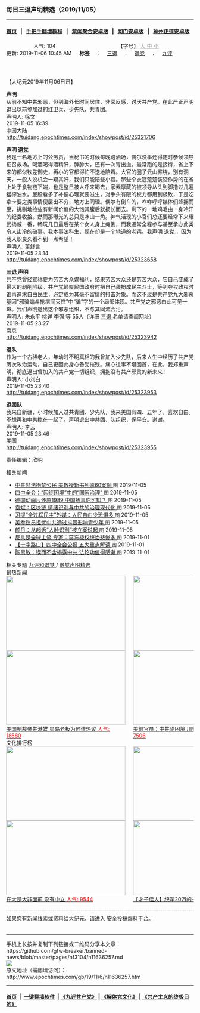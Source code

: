 ### 每日三退声明精选（2019/11/05）
------------------------

#### [首页](https://github.com/gfw-breaker/banned-news/blob/master/README.md) &nbsp;&nbsp;|&nbsp;&nbsp; [手把手翻墙教程](https://github.com/gfw-breaker/guides/wiki) &nbsp;&nbsp;|&nbsp;&nbsp; [禁闻聚合安卓版](https://github.com/gfw-breaker/bn-android) &nbsp;&nbsp;|&nbsp;&nbsp; [网门安卓版](https://github.com/oGate2/oGate) &nbsp;&nbsp;|&nbsp;&nbsp; [神州正道安卓版](https://github.com/SzzdOgate/update) 



<div class="column" id="artbody" itemprop="articleBody">
 <header role="heading">
  <div class="large-12 medium-12 small-12 columns articleBodyTopBar" id="topbar">
   <div class="large-9 medium-9 small-12 column" id="v2015_share">
    <a class="facebook-round icons" href="https://www.facebook.com/sharer/sharer.php?u=http://www.epochtimes.com/gb/19/11/6/n11636257.htm" target="_blank">
    </a>
    <a class="twitter-round icons" href="https://twitter.com/intent/tweet?text=%E6%AF%8F%E6%97%A5%E4%B8%89%E9%80%80%E8%81%B2%E6%98%8E%E7%B2%BE%E9%81%B8%EF%BC%882019%2F11%2F05%EF%BC%89&amp;via=dajiyuan&amp;url=http://www.epochtimes.com/gb/19/11/6/n11636257.htm" target="_blank">
    </a>
    <a class="email-round icons" displaytext="Email" href="mailto:?subject=%E6%AF%8F%E6%97%A5%E4%B8%89%E9%80%80%E8%81%B2%E6%98%8E%E7%B2%BE%E9%81%B8%EF%BC%882019%2F11%2F05%EF%BC%89&amp;body=%E6%AF%8F%E6%97%A5%E4%B8%89%E9%80%80%E8%81%B2%E6%98%8E%E7%B2%BE%E9%81%B8%EF%BC%882019%2F11%2F05%EF%BC%89%20http://www.epochtimes.com/gb/19/11/6/n11636257.htm" target="_top">
    </a>
    <span class="stButton">
     <span class="stLarge">
      <a class="djy-fonts icons" href="http://www.epochtimes.com/b5/19/11/6/n11636257.htm">
      </a>
     </span>
    </span>
    <span class="stButton">
     <span class="stLarge">
      <a class="story_function djy-print icons" href="#Print" onclick="window.print(); return false;" rel="nofollow" target="_blank">
      </a>
     </span>
    </span>
    <span class="stButton">
     <span class="pageview">
      人气: 104
     </span>
    </span>
   </div>
   <div class="large-3 medium-3 small-12 column">
    【字号】
    <a href="#" onclick="changeArticleFont('b');return false;" style="color: rgb(153, 153, 153);">
     大
    </a>
    <a href="#" onclick="changeArticleFont('m');return false;" style="color: rgb(153, 153, 153);">
     中
    </a>
    <a class="textLink" href="#" onclick="changeArticleFont('s');return false;" style="color: rgb(153, 153, 153);">
     小
    </a>
   </div>
   <div class="clear">
   </div>
  </div>
  <div class="mbottom10 large-12 medium-12 small-12 columns">
   <time datetime="2019-11-06T10:45:17+08:00">
    更新: 2019-11-06 10:45 AM
   </time>
   <span style="font-weight: bold;">
    标签
   </span>
   :
   <span style="display: none;">
    tags:
   </span>
   <a href="http://www.epochtimes.com/gb/tag/%E4%B8%89%E9%80%80.html" rel="tag">
    三退
   </a>
   ,
   <a href="http://www.epochtimes.com/gb/tag/%E9%80%80%E5%85%9A.html" rel="tag">
    退党
   </a>
   ,
   <a href="http://www.epochtimes.com/gb/tag/%E4%B9%9D%E8%AF%84.html" rel="tag">
    九评
   </a>
  </div>
 </header>
 <!-- article content begin -->
 <p>
  【大纪元2019年11月06日讯】
 </p>
 <p>
  <strong>
   声明
  </strong>
  <br/>
  从前不知中共邪恶，但到海外长时间居住，非常反感，讨厌共产党。在此严正声明退出以前参加过的红卫兵、少先队、共青团。
  <br/>
  声明人: 徐文
  <br/>
  2019-11-05 16:39
  <br/>
  中国大陆
  <br/>
  <a href="http://tuidang.epochtimes.com/index/showpost/id/25321706">
   http://tuidang.epochtimes.com/index/showpost/id/25321706
  </a>
 </p>
 <p>
  <strong>
   声明
   <a href="http://www.epochtimes.com/gb/tag/%E9%80%80%E5%85%9A.html">
    退党
   </a>
  </strong>
  <br/>
  我是一名地方上的公务员，当秘书的时候每晚跑酒场，偶尔没事还得随时恭候领导征召救场。喝酒喝得酒精肝，脾肿大，还有一次胃出血。最常跑的是接待，省上下来的都似钦差御史，再小的官都得忙不迭地陪着。大官的圈子云山雾绕，别有洞天，一般人没机会一窥其奸，我们只能陪些小官。那些个衣冠楚楚装腔作势的在省上处于食物链下端，也是整日被人呼来喝去，家素厚藏的被领导从头到脚撸过几遍猛榨油水。屁股看多了补偿心理就要滋生，对手头有限的权力都用到极致，于是吃拿卡要之类事情便层出不穷，地方上同理。偶尔有倒车的，咋咋呼呼媒体们蜂拥而至，挑剔地捡些有新闻价值的大饱其腹后就扬长而去。剩下的一地鸡毛由一身冷汗的纪委收拾。然而那曝光的总只是冰山一角。神气活现的小官们总还要经常下来耀武扬威一番，畅玩几日最后在某个女人身上瘫倒，而我通常全程参与甚至承办此类令人齿冷的破事。我本事法科生，现在却是一个地道的老鸨。我声明
  <a href="http://www.epochtimes.com/gb/tag/%E9%80%80%E5%85%9A.html">
   退党
  </a>
  ，因为我入职良久看不到一点希望！
  <br/>
  声明人: 董舒言
  <br/>
  2019-11-05 23:14
  <br/>
  <a href="http://tuidang.epochtimes.com/index/showpost/id/25323658">
   http://tuidang.epochtimes.com/index/showpost/id/25323658
  </a>
 </p>
 <p>
  <strong>
   <a href="http://www.epochtimes.com/gb/tag/%E4%B8%89%E9%80%80.html">
    三退
   </a>
   声明
  </strong>
  <br/>
  共产党曾经宣称要为劳苦大众谋福利，结果劳苦大众还是劳苦大众，它自己变成了最大的剥削阶级。共产党颠覆民国政府时把自己装扮成民主斗士，等到夺权政权时谁再追求自由民主，必定成为其毫不留情的打击对象。而这不过是共产党九大邪恶基因“邪骗煽斗抢痞间灭控”中“骗”字的一个局部体现。共产党之邪恶由此可见一斑。我们声明退出这个邪恶组织，不与其同流合污。
  <br/>
  声明人: 朱永平 桃详 李强 等 55人（详细
  <a href="http://www.epochtimes.com/gb/tag/%E4%B8%89%E9%80%80.html">
   三退
  </a>
  名单请查阅网址）
  <br/>
  2019-11-05 23:27
  <br/>
  南京
  <br/>
  <a href="http://tuidang.epochtimes.com/index/showpost/id/25323942">
   http://tuidang.epochtimes.com/index/showpost/id/25323942
  </a>
 </p>
 <p>
  <strong>
   退队
  </strong>
  <br/>
  作为一个古稀老人，年幼时不明真相的我曾加入少先队，后来人生中经历了共产党历次政治运动，自己更因此身心备受摧残。痛心往事不堪回首，在此，我郑重声明，彻底退出曾加入的共产党一切组织，拥抱没有共产邪灵的新未来！
  <br/>
  声明人: 小刘白
  <br/>
  2019-11-05 23:40
  <br/>
  <a href="http://tuidang.epochtimes.com/index/showpost/id/25323953">
   http://tuidang.epochtimes.com/index/showpost/id/25323953
  </a>
 </p>
 <p>
  <strong>
   退团队
  </strong>
  <br/>
  我来自新疆，小时候加入过共青团、少先队，我来美国有四、五年了，喜欢自由。不想再和中共搅在一起了。声明退出中共团、队组织，保平安。谢谢。
  <br/>
  声明人: 李云
  <br/>
  2019-11-05 23:46
  <br/>
  美国
  <br/>
  <a href="http://tuidang.epochtimes.com/index/showpost/id/25323955">
   http://tuidang.epochtimes.com/index/showpost/id/25323955
  </a>
 </p>
 <p>
  责任编辑：欣明
 </p>
 <!-- article content end -->
 <div id="below_article_ad">
  <div id="below_article_ad_inner">
  </div>
 </div>
 <aside role="complementary">
  <div class="large-12 medium-12 column" id="related">
   <div class="related-news">
    相关新闻
    <span class="triangle">
    </span>
   </div>
   <div class="related-list">
    <ul class="related-posts">
     <li>
      <span>
       <a href="http://www.epochtimes.com/gb/19/11/5/n11634877.htm">
       </a>
      </span>
      <span class="dot1 icons">
       <a href="http://www.epochtimes.com/gb/19/11/5/n11634877.htm">
       </a>
      </span>
      <span class="post-title">
       <a href="http://www.epochtimes.com/gb/19/11/5/n11634877.htm">
        中共非法拘禁公民 美教授新书列逾60案例
       </a>
       <font class="tu" style="font-size:13px;">
        图
       </font>
       <span class="post-date">
        2019-11-05
       </span>
      </span>
     </li>
     <li>
      <span>
       <a href="http://www.epochtimes.com/gb/19/11/5/n11634933.htm">
       </a>
      </span>
      <span class="dot2 icons">
       <a href="http://www.epochtimes.com/gb/19/11/5/n11634933.htm">
       </a>
      </span>
      <span class="post-title">
       <a href="http://www.epochtimes.com/gb/19/11/5/n11634933.htm">
        四中全会：“囚徒困境”中的“国家治理”
       </a>
       <font class="tu" style="font-size:13px;">
        图
       </font>
       <span class="post-date">
        2019-11-05
       </span>
      </span>
     </li>
     <li>
      <span>
       <a href="http://www.epochtimes.com/gb/19/11/5/n11634709.htm">
       </a>
      </span>
      <span class="dot3 icons">
       <a href="http://www.epochtimes.com/gb/19/11/5/n11634709.htm">
       </a>
      </span>
      <span class="post-title">
       <a href="http://www.epochtimes.com/gb/19/11/5/n11634709.htm">
        德国动画片还原1989 中国故事你可知？
       </a>
       <font class="tu" style="font-size:13px;">
        图
       </font>
       <span class="post-date">
        2019-11-05
       </span>
      </span>
     </li>
     <li>
      <span>
       <a href="http://www.epochtimes.com/gb/19/11/5/n11634403.htm">
       </a>
      </span>
      <span class="dot4 icons">
       <a href="http://www.epochtimes.com/gb/19/11/5/n11634403.htm">
       </a>
      </span>
      <span class="post-title">
       <a href="http://www.epochtimes.com/gb/19/11/5/n11634403.htm">
        袁斌：区块链 情绪识别与中共的治理现代化
       </a>
       <font class="tu" style="font-size:13px;">
        图
       </font>
       <span class="post-date">
        2019-11-05
       </span>
      </span>
     </li>
     <li>
      <span>
       <a href="http://www.epochtimes.com/gb/19/11/4/n11632805.htm">
       </a>
      </span>
      <span class="dot5 icons">
       <a href="http://www.epochtimes.com/gb/19/11/4/n11632805.htm">
       </a>
      </span>
      <span class="post-title">
       <a href="http://www.epochtimes.com/gb/19/11/4/n11632805.htm">
        习提“全过程民主”外媒：人民自由少恐惧多
       </a>
       <font class="tu" style="font-size:13px;">
        图
       </font>
       <span class="post-date">
        2019-11-05
       </span>
      </span>
     </li>
     <li>
      <span>
       <a href="http://www.epochtimes.com/gb/19/11/4/n11633250.htm">
       </a>
      </span>
      <span class="dot6 icons">
       <a href="http://www.epochtimes.com/gb/19/11/4/n11633250.htm">
       </a>
      </span>
      <span class="post-title">
       <a href="http://www.epochtimes.com/gb/19/11/4/n11633250.htm">
        美参议员担忧中共通过抖音影响青少年
       </a>
       <font class="tu" style="font-size:13px;">
        图
       </font>
       <span class="post-date">
        2019-11-05
       </span>
      </span>
     </li>
     <li>
      <span>
       <a href="http://www.epochtimes.com/gb/19/11/4/n11633227.htm">
       </a>
      </span>
      <span class="dot0 icons">
       <a href="http://www.epochtimes.com/gb/19/11/4/n11633227.htm">
       </a>
      </span>
      <span class="post-title">
       <a href="http://www.epochtimes.com/gb/19/11/4/n11633227.htm">
        颜丹：从起诉“人脸识别”被立案说起
       </a>
       <font class="tu" style="font-size:13px;">
        图
       </font>
       <span class="post-date">
        2019-11-05
       </span>
      </span>
     </li>
     <li>
      <span>
       <a href="http://www.epochtimes.com/gb/19/11/1/n11627179.htm">
       </a>
      </span>
      <span class="dot1 icons">
       <a href="http://www.epochtimes.com/gb/19/11/1/n11627179.htm">
       </a>
      </span>
      <span class="post-title">
       <a href="http://www.epochtimes.com/gb/19/11/1/n11627179.htm">
        反共是全球主流 专家：莫忘极权统治悲惨多
       </a>
       <font class="tu" style="font-size:13px;">
        图
       </font>
       <span class="post-date">
        2019-11-01
       </span>
      </span>
     </li>
     <li>
      <span>
       <a href="http://www.epochtimes.com/gb/19/11/1/n11625999.htm">
       </a>
      </span>
      <span class="dot2 icons">
       <a href="http://www.epochtimes.com/gb/19/11/1/n11625999.htm">
       </a>
      </span>
      <span class="post-title">
       <a href="http://www.epochtimes.com/gb/19/11/1/n11625999.htm">
        【十字路口】四中全会公报 五大重点解读
       </a>
       <font class="tu" style="font-size:13px;">
        图
       </font>
       <span class="post-date">
        2019-11-01
       </span>
      </span>
     </li>
     <li>
      <span>
       <a href="http://www.epochtimes.com/gb/19/11/1/n11627189.htm">
       </a>
      </span>
      <span class="dot3 icons">
       <a href="http://www.epochtimes.com/gb/19/11/1/n11627189.htm">
       </a>
      </span>
      <span class="post-title">
       <a href="http://www.epochtimes.com/gb/19/11/1/n11627189.htm">
        陈思敏：锲而不舍揭露中共 法轮功值得感谢
       </a>
       <font class="tu" style="font-size:13px;">
        图
       </font>
       <span class="post-date">
        2019-11-01
       </span>
      </span>
     </li>
    </ul>
   </div>
  </div>
  <div class="mbottom10 mtop10 large-12 medium-12 small-12 left" id="relatedFocus">
   <span>
    相关专题
   </span>
   <a href="http://www.epochtimes.com/gb/nf3046.htm" rel="tag">
    九评和退党
   </a>
   /
   <a href="http://www.epochtimes.com/gb/nf3104.htm" rel="tag">
    退党声明精选
   </a>
  </div>
  <div class="article_bottom column" id="v2015_content_bottom">
   <div class="block-wrap">
    <div class="box_header boxTitle">
     最热新闻
    </div>
    <div class="border large-12 medium-12 small-12 columns">
     <div class="large-12 medium-12 small-12 columns">
      <div class="large-6 medium-6 small-6 left imagepost">
       <a href="http://www.epochtimes.com/gb/19/12/10/n11714459.htm" title="美国制裁亲共港媒 星岛老板为何遭热议">
        <img alt="" class="lazy attachment-djy_320_200 size-djy_320_200 wp-post-image" data-src="http://i.epochtimes.com/assets/uploads/2019/12/1912010333182188-320x200.jpg" height="200" src="/assets/themes/djy/images/white.png" width="320">
         <noscript>
          <img alt="" class="attachment-djy_320_200 size-djy_320_200 wp-post-image" height="200" src="http://i.epochtimes.com/assets/uploads/2019/12/1912010333182188-320x200.jpg" width="320"/>
         </noscript>
         <div>
          美国制裁亲共港媒 星岛老板为何遭热议
          <font color="red">
           人气: 18580
          </font>
         </div>
        </img>
       </a>
      </div>
      <div class="large-6 medium-6 small-6 left imagepost">
       <a href="http://www.epochtimes.com/gb/19/12/11/n11716613.htm" title="美前官员：中共陷困境 川普不需要贸易协议">
        <img alt="" class="lazy attachment-djy_320_200 size-djy_320_200 wp-post-image" data-src="http://i.epochtimes.com/assets/uploads/2019/12/GettyImages-1180494134-1-320x200.jpg" height="200" src="/assets/themes/djy/images/white.png" width="320">
         <noscript>
          <img alt="" class="attachment-djy_320_200 size-djy_320_200 wp-post-image" height="200" src="http://i.epochtimes.com/assets/uploads/2019/12/GettyImages-1180494134-1-320x200.jpg" width="320"/>
         </noscript>
         <div>
          美前官员：中共陷困境 川普不需要贸易协议
          <font color="red">
           人气: 7506
          </font>
         </div>
        </img>
       </a>
      </div>
     </div>
     <div class="large-12 medium-12 small-12 columns">
      <div class="large-6 medium-6 small-6 left imagepost">
       <a href="http://www.epochtimes.com/gb/19/12/11/n11716774.htm" title="初学格斗被安排与冠军对打 大学生被踢命危">
        <img alt="" class="lazy attachment-djy_320_200 size-djy_320_200 wp-post-image" data-src="http://i.epochtimes.com/assets/uploads/2019/12/Untitled-2-320x200.gif" height="200" src="/assets/themes/djy/images/white.png" width="320">
         <noscript>
          <img alt="" class="attachment-djy_320_200 size-djy_320_200 wp-post-image" height="200" src="http://i.epochtimes.com/assets/uploads/2019/12/Untitled-2-320x200.gif" width="320"/>
         </noscript>
         <div>
          初学格斗被安排与冠军对打 大学生被踢命危
          <font color="red">
           人气: 6471
          </font>
         </div>
        </img>
       </a>
      </div>
      <div class="large-6 medium-6 small-6 left imagepost">
       <a href="http://www.epochtimes.com/gb/19/12/11/n11716656.htm" title="疫情扩大 哈尔滨再有13名学生感染布病">
        <img alt="" class="lazy attachment-djy_320_200 size-djy_320_200 wp-post-image" data-src="http://i.epochtimes.com/assets/uploads/2008/06/806120829481093-320x200.jpg" height="200" src="/assets/themes/djy/images/white.png" width="320"/>
        <noscript>
         <img alt="" class="attachment-djy_320_200 size-djy_320_200 wp-post-image" height="200" src="http://i.epochtimes.com/assets/uploads/2008/06/806120829481093-320x200.jpg" width="320"/>
        </noscript>
        <div>
         疫情扩大 哈尔滨再有13名学生感染布病
         <font color="red">
          人气: 5594
         </font>
        </div>
       </a>
      </div>
     </div>
     <div class="large-12 medium-12 small-12 columns">
     </div>
    </div>
   </div>
   <div class="block-wrap">
    <div class="box_header boxTitle">
     文化排行榜
    </div>
    <div class="border large-12 medium-12 small-12 columns">
     <div class="large-12 medium-12 small-12 columns">
      <div class="large-6 medium-6 small-6 left imagepost">
       <a href="http://www.epochtimes.com/gb/19/11/26/n11682462.htm" title="在大是大非面前 没有中立">
        <span style="height: 200px">
         <img alt="" class="lazy attachment-djy_320_200 size-djy_320_200 wp-post-image" data-src="http://i.epochtimes.com/assets/uploads/2016/01/1601160748421695-320x200.jpg" height="200" src="/assets/themes/djy/images/white.png" width="320"/>
         <noscript>
          <img alt="" class="attachment-djy_320_200 size-djy_320_200 wp-post-image" height="200" src="http://i.epochtimes.com/assets/uploads/2016/01/1601160748421695-320x200.jpg" width="320"/>
         </noscript>
        </span>
        <div>
         在大是大非面前 没有中立
         <font color="red">
          人气: 9544
         </font>
        </div>
       </a>
      </div>
      <div class="large-6 medium-6 small-6 left imagepost">
       <a href="http://www.epochtimes.com/gb/19/12/1/n11693541.htm" title="【才子佳人】统军20万的书法家颜真卿">
        <span style="height: 200px">
         <img alt="" class="lazy attachment-djy_320_200 size-djy_320_200 wp-post-image" data-src="http://i.epochtimes.com/assets/uploads/2011/06/9d812b14f5e6443d96a110d902d1714c-320x200.jpg" height="200" src="/assets/themes/djy/images/white.png" width="320"/>
         <noscript>
          <img alt="" class="attachment-djy_320_200 size-djy_320_200 wp-post-image" height="200" src="http://i.epochtimes.com/assets/uploads/2011/06/9d812b14f5e6443d96a110d902d1714c-320x200.jpg" width="320"/>
         </noscript>
        </span>
        <div>
         【才子佳人】统军20万的书法家颜真卿
         <font color="red">
          人气: 3257
         </font>
        </div>
       </a>
      </div>
     </div>
     <div class="large-12 medium-12 small-12 columns">
      <div class="large-6 medium-6 small-6 left imagepost">
       <a href="http://www.epochtimes.com/gb/19/11/29/n11690587.htm" title="轮回中“我是谁”？前世为僧 今生为官">
        <span style="height: 200px">
         <img alt="" class="lazy attachment-djy_320_200 size-djy_320_200 wp-post-image" data-src="http://i.epochtimes.com/assets/uploads/2019/12/1901091505412483-320x200.jpg" height="200" src="/assets/themes/djy/images/white.png" width="320"/>
         <noscript>
          <img alt="" class="attachment-djy_320_200 size-djy_320_200 wp-post-image" height="200" src="http://i.epochtimes.com/assets/uploads/2019/12/1901091505412483-320x200.jpg" width="320"/>
         </noscript>
        </span>
        <div>
         轮回中“我是谁”？前世为僧 今生为官
         <font color="red">
          人气: 2646
         </font>
        </div>
       </a>
      </div>
      <div class="large-6 medium-6 small-6 left imagepost">
       <a href="http://www.epochtimes.com/gb/19/12/5/n11703454.htm" title="【三国英雄】之六：曹操如何绝地逢生">
        <span style="height: 200px">
         <img alt="" class="lazy attachment-djy_320_200 size-djy_320_200 wp-post-image" data-src="http://i.epochtimes.com/assets/uploads/2019/12/fcd477152def1d25eddbe2860078af63-320x200.jpg" height="200" src="/assets/themes/djy/images/white.png" width="320"/>
         <noscript>
          <img alt="" class="attachment-djy_320_200 size-djy_320_200 wp-post-image" height="200" src="http://i.epochtimes.com/assets/uploads/2019/12/fcd477152def1d25eddbe2860078af63-320x200.jpg" width="320"/>
         </noscript>
        </span>
        <div>
         【三国英雄】之六：曹操如何绝地逢生
         <font color="red">
          人气: 2155
         </font>
        </div>
       </a>
      </div>
     </div>
     <div class="large-12 medium-12 small-12 columns">
     </div>
    </div>
   </div>
   <div class="large-12 medium-12 small-12 column" style="margin: 20px 0; border-top: 1px dashed #ccc; padding-top: 10px;">
    <div id="baoliao_box">
     如果您有新闻线索或资料给大纪元，请进入
     <a class="tougaolink" href="https://tougao.epochtimes.com/tougao.php" target="_blank">
      安全投稿爆料平台。
     </a>
    </div>
   </div>
  </div>
 </aside>
</div>

<hr/>
手机上长按并复制下列链接或二维码分享本文章：<br/>
https://github.com/gfw-breaker/banned-news/blob/master/pages/nf3104/n11636257.md <br/>
<a href='https://github.com/gfw-breaker/banned-news/blob/master/pages/nf3104/n11636257.md'><img src='https://github.com/gfw-breaker/banned-news/blob/master/pages/nf3104/n11636257.md.png'/></a> <br/>
原文地址（需翻墙访问）：http://www.epochtimes.com/gb/19/11/6/n11636257.htm


------------------------
#### [首页](https://github.com/gfw-breaker/banned-news/blob/master/README.md) &nbsp;|&nbsp; [一键翻墙软件](https://github.com/gfw-breaker/nogfw/blob/master/README.md) &nbsp;| [《九评共产党》](https://github.com/gfw-breaker/9ping.md/blob/master/README.md#九评之一评共产党是什么) | [《解体党文化》](https://github.com/gfw-breaker/jtdwh.md/blob/master/README.md) | [《共产主义的终极目的》](https://github.com/gfw-breaker/gczydzjmd.md/blob/master/README.md)


<img src='http://gfw-breaker.win/banned-news/pages/nf3104/n11636257.md' width='0px' height='0px'/>